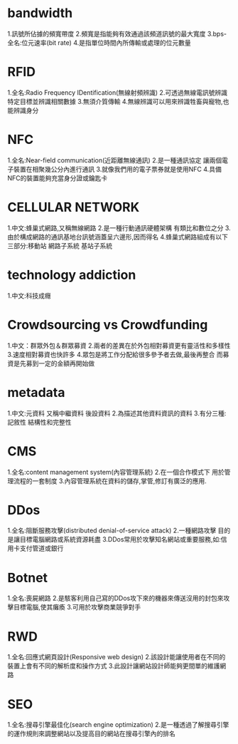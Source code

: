 # bandwidth  
1.訊號所佔據的頻寬帶度 
2.頻寬是指能夠有效通過該頻道訊號的最大寬度 
3.bps-全名:位元速率(bit rate) 
4.是指單位時間內所傳輸或處理的位元數量 

# RFID  
1.全名:Radio Frequency IDentification(無線射頻辨識)
2.可透過無線電訊號辨識特定目標並辨識相關數據 
3.無須介質傳輸
4.無線辨識可以用來辨識牲畜與寵物,也能辨識身分

# NFC  
1.全名:Near-field communication(近距離無線通訊)
2.是一種通訊協定 讓兩個電子裝置在相聚幾公分內進行通訊
3.就像我們用的電子票券就是使用NFC 
4.具備NFC的裝置能夠充當身分證或鑰匙卡

# CELLULAR NETWORK  
1.中文:蜂巢式網路,又稱無線網路 
2.是一種行動通訊硬體架構 有類比和數位之分
3.由於構成網路的通訊基地台訊號涵蓋呈六邊形,因而得名
4.蜂巢式網路組成有以下三部分:移動站 網路子系統 基站子系統

# technology addiction
1.中文:科技成癮 

# Crowdsourcing vs Crowdfunding  
1.中文：群眾外包＆群眾募資
2.兩者的差異在於外包相對募資更有靈活性和多樣性
3.速度相對募資也快許多
4.眾包是將工作分配給很多參予者去做,最後再整合 而募資是先募到一定的金額再開始做

# metadata  
1.中文:元資料 又稱中繼資料 後設資料 
2.為描述其他資料資訊的資料 
3.有分三種:記敘性 結構性和完整性

# CMS  
1.全名:content management system(內容管理系統) 
2.在一個合作模式下 用於管理流程的一套制度 
3.內容管理系統在資料的儲存,掌管,修訂有廣泛的應用.

# DDos  
1.全名:阻斷服務攻擊(distributed denial-of-service attack) 
2.一種網路攻擊 目的是讓目標電腦網路或系統資源耗盡
3.DDos常用於攻擊知名網站或重要服務,如:信用卡支付管道或銀行

# Botnet  
1.全名:喪屍網路 
2.是駭客利用自己寫的DDos攻下來的機器來傳送沒用的封包來攻擊目標電腦,使其癱瘓 
3.可用於攻擊商業競爭對手

# RWD  
1.全名:回應式網頁設計(Responsive web design) 
2.該設計能讓使用者在不同的裝置上會有不同的解析度和操作方式 
3.此設計讓網站設計師能夠更間單的維護網路

# SEO  
1.全名:搜尋引擎最佳化(search engine optimization)
2.是一種透過了解搜尋引擎的運作規則來調整網站以及提高目的網站在搜尋引擎內的排名 

